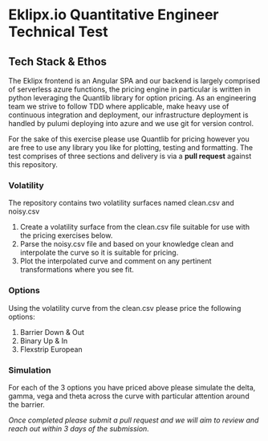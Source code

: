 # Eklipx.io Quantitative Engineer Technical Test



## Tech Stack & Ethos
The Eklipx frontend is an Angular SPA  and our backend is largely comprised of serverless azure functions, the pricing engine in particular is written in python leveraging the Quantlib library for option pricing. 
As an engineering team we strive to follow TDD where applicable, make heavy use of continuous integration and deployment, our infrastructure deployment is handled by pulumi deploying into azure and we use git for version control. 
 
For the sake of this exercise please use Quantlib for pricing however you are free to use any library you like for plotting, testing and formatting. 
The test comprises of three sections and delivery is via a **pull request** against this repository. 

### Volatility 
The repository contains two volatility surfaces named clean.csv and noisy.csv 
1) Create a volatility surface from the clean.csv file suitable for use with the pricing exercises below.
2) Parse the noisy.csv file and based on your knowledge clean and interpolate the curve so it is suitable for pricing.
3) Plot the interpolated curve and comment on any pertinent transformations where you see fit.

### Options
Using the volatility curve from the clean.csv please price the following options:
1) Barrier Down & Out
2) Binary Up & In
3) Flexstrip European

### Simulation
For each of the 3 options you have priced above please simulate the delta, gamma, vega and theta across the curve with particular attention around the barrier. 

*Once completed please submit a pull request and we will aim to review and reach out within 3 days of the submission.* 